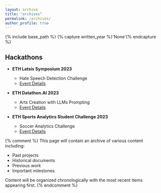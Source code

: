 ```yaml
---
layout: archive
title: "archives"
permalink: /archives/
author_profile: true
---
```


{% include base_path %}
{% capture written_year %}'None'{% endcapture %}

## Hackathons

* **ETH Latsis Symposium 2023**
  - Hate Speech Detection Challenge
  - [Event Details](https://latsis2023.ethz.ch/program.html)

* **ETH Datathon.AI 2023**
  - Arts Creation with LLMs Prompting
  - [Event Details](https://www.datathon.ai)

* **ETH Sports Analytics Student Challenge 2023**
  - Soccer Analytics Challenge
  - [Event Details](https://sn.ethz.ch/hs23/sasc.html)

{% comment %}
This page will contain an archive of various content including:
- Past projects
- Historical documents
- Previous work
- Important milestones

Content will be organized chronologically with the most recent items appearing first.
{% endcomment %} 